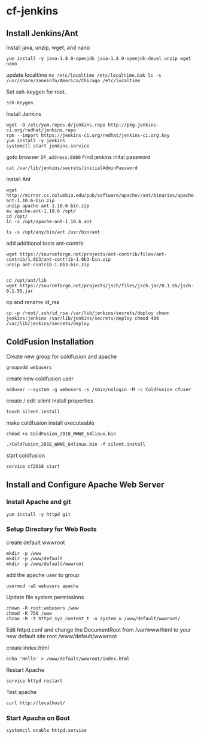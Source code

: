 # cf-jenkins

## Install Jenkins/Ant

Install java, unzip, wget, and nano

```
yum install -y java-1.8.0-openjdk java-1.8.0-openjdk-devel unzip wget nano
```

update localtime
``
mv /etc/localtime /etc/localtime.bak
ls -s /usr/share/zoneinfo/America/Chicago /etc/localtime
``

Set ssh-keygen for root. 

``ssh-keygen``

Install Jenkins

```
wget -O /etc/yum.repos.d/jenkins.repo http://pkg.jenkins-ci.org/redhat/jenkins.repo
rpm --import https://jenkins-ci.org/redhat/jenkins-ci.org.key
yum install -y jenkins
systemctl start jenkins.service
```

goto browser `IP_address:8080`
Find jenkins inital password

``cat /var/lib/jenkins/secrets/initialAdminPassword``

Install Ant

```
wget http://mirror.cc.columbia.edu/pub/software/apache//ant/binaries/apache-ant-1.10.6-bin.zip
unzip apache-ant-1.10.6-bin.zip
mv apache-ant-1.10.6 /opt/
cd /opt/
ln -s /opt/apache-ant-1.10.6 ant

ls -s /opt/any/bin/ant /usr/bin/ant

```

add additional tools ant-contrib

```
wget https://sourceforge.net/projects/ant-contrib/files/ant-contrib/1.0b3/ant-contrib-1.0b3-bin.zip
unzip ant-contrib-1.0b3-bin.zip


cd /opt/ant/lib
wget https://sourceforge.net/projects/jsch/files/jsch.jar/0.1.55/jsch-0.1.55.jar
```

cp and rename id_rsa

``
cp -p /root/.ssh/id_rsa /var/lib/jenkins/secrets/deploy
chown jenkins:jenkins /var/lib/jenkins/secrets/deploy
chmod 400 /var/lib/jenkins/secrets/deploy
``

## ColdFusion Installation

Create new group for coldfusion and apache

```groupadd webusers```

create new coldfusion user

```adduser --system -g webusers -s /sbin/nologin -M -c ColdFusion cfuser```

create / edit silent install properties

```touch silent.install```

make coldfusion install executeable

```
chmod +x ColdFusion_2018_WWWE_64linux.bin

./ColdFusion_2018_WWWE_64linux.bin -f silent.install
```

start coldfusion

```service cf2018 start```

## Install and Configure Apache Web Server

### Install Apache and git 

```yum install -y httpd git```

### Setup Directory for Web Roots

create default wwwroot

```
mkdir -p /www
mkdir -p /www/default
mkdir -p /www/default/wwwroot
```

add the apache user to group

```usermod -aG webusers apache```

Update file system permissions

```
chown -R root:webusers /www
chmod -R 750 /www
chcon -R -t httpd_sys_content_t -u system_u /www/default/wwwroot/
```

Edit httpd.conf and change the DocumentRoot from /var/www/html to your new default site root /www/default/wwwroot

create index.html

```echo 'Hello' > /www/default/wwwroot/index.html```

Restart Apache

```service httpd restart```

Test apache

```curl http://localhost/```

### Start Apache on Boot

```systemctl enable httpd.service```

